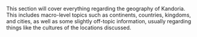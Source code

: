 This section will cover everything regarding the geography of Kandoria. This includes macro-level topics such as continents, countries, kingdoms, and cities, as well as some slightly off-topic information, usually regarding things like the cultures of the locations discussed.